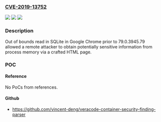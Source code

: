 ### [CVE-2019-13752](https://cve.mitre.org/cgi-bin/cvename.cgi?name=CVE-2019-13752)
![](https://img.shields.io/static/v1?label=Product&message=Chrome&color=blue)
![](https://img.shields.io/static/v1?label=Version&message=%3C%2079.0.3945.79%20&color=brighgreen)
![](https://img.shields.io/static/v1?label=Vulnerability&message=Out%20of%20bounds%20read&color=brighgreen)

### Description

Out of bounds read in SQLite in Google Chrome prior to 79.0.3945.79 allowed a remote attacker to obtain potentially sensitive information from process memory via a crafted HTML page.

### POC

#### Reference
No PoCs from references.

#### Github
- https://github.com/vincent-deng/veracode-container-security-finding-parser

